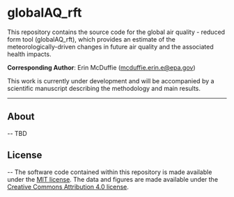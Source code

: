 # globalAQ_rft

This repository contains the source code for the global air quality - reduced form tool (globalAQ_rft), which provides an estimate of the meteorologically-driven changes in future air quality and the associated health impacts.

<strong>Corresponding Author</strong>: Erin McDuffie (mcduffie.erin.e@epa.gov)

This work is currently under development and will be accompanied by a scientific manuscript describing the methodology and main results. 

----------------
## About
--
TBD

## License
 --
The software code contained within this repository is made available under the <a href="https://opensource.org/license/mit/">MIT license</a>. The data and figures are made available under the <a href ="https://creativecommons.org/licenses/by/4.0/">Creative Commons Attribution 4.0 license</a>.
